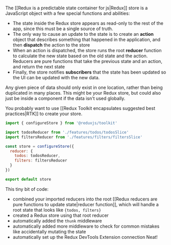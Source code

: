 ---
---

The [[Redux is a predictable state container for js|Redux]] store is a JavaScript object with a few special functions and abilities:

-  The state inside the Redux store appears as read-only to the rest of the app, since this must be a single source of truth. 
-   The only way to cause an update to the state is to create an **action** object that describes something that happened in the application, and then **dispatch** the action to the store
-   When an action is dispatched, the store runs the root **reducer** function to calculate the new state based on the old state and the action. Reducers are pure functions that take the previous state and an action, and return the next state
-   Finally, the store notifies **subscribers** that the state has been updated so the UI can be updated with the new data.

Any given piece of data should only exist in one location, rather than being duplicated in many places. This might be your Redux store, but could also just be inside a component if the data isn't used globally.

You probably want to use [[Redux Toolkit encapsulates suggested best practices|RTK]] to create your store.

```js
import { configureStore } from '@reduxjs/toolkit'

import todosReducer from './features/todos/todosSlice'
import filtersReducer from './features/filters/filtersSlice'

const store = configureStore({
  reducer: {
    todos: todosReducer,
    filters: filtersReducer
  }
})

export default store
```

This tiny bit of code:
-  combined your imported reducers into the root [[Redux reducers are pure functions to update state|reducer function]], which will handle a root state that looks like `{todos, filters}`
-  created a Redux store using that root reducer
-  automatically added the `thunk` middleware
-  automatically added more middleware to check for common mistakes like accidentally mutating the state
- automatically set up the Redux DevTools Extension connection
Neat!